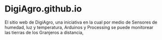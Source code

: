 # DigiAgro.github.io
El sitio web de DigiAgro, una iniciativa en la cual por medio de Sensores de humedad, luz y temperatura, Arduinos y Processing se puede monitorear las tierras de los Granjeros a distancia,
